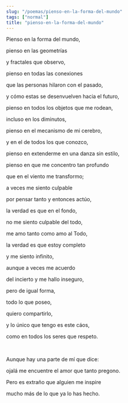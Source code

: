 ```yaml
---
slug: "/poemas/pienso-en-la-forma-del-mundo"
tags: ["normal"]
title: "pienso-en-la-forma-del-mundo"
---
```

Pienso en la forma del mundo, 

pienso en las geometrías 

y fractales que observo, 

pienso en todas las conexiones 

que las personas hilaron con el pasado, 

y cómo estas se desenvuelven hacia el futuro, 

pienso en todos los objetos que me rodean, 

incluso en los diminutos, 

pienso en el mecanismo de mi cerebro, 

y en el de todos los que conozco, 

pienso en extenderme en una danza sin estilo, 

pienso en que me concentro tan profundo 

que en el viento me transformo; 

a veces me siento culpable 

por pensar tanto y entonces actúo, 

la verdad es que en el fondo, 

no me siento culpable del todo, 

me amo tanto como amo al Todo, 

la verdad es que estoy completo 

y me siento infinito, 

aunque a veces me acuerdo 

del incierto y me hallo inseguro, 

pero de igual forma, 

todo lo que poseo, 

quiero compartirlo, 

y lo único que tengo es este cáos, 

como en todos los seres que respeto. 

&nbsp;

Aunque hay una parte de mí que dice: 

ojalá me encuentre el amor que tanto pregono.

Pero es extraño que alguien me inspire 

mucho más de lo que ya lo has hecho.